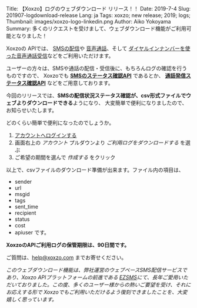 Title: 【Xoxzo】ログのウェブダウンロード リリース！！
Date: 2019-7-4
Slug: 201907-logdownload-release
Lang: ja
Tags: xoxzo; new release; 2019; logs;
Thumbnail: images/xoxzo-logo-linkedin.png
Author: Aiko Yokoyama
Summary: 多くのリクエストを受けまして、ウェブダウンロード機能がご利用可能となりました！

Xoxzoの APIでは、 [SMSの配信](https://www.xoxzo.com/ja/about/sms-api/)や
[音声通話](https://www.xoxzo.com/ja/about/voice-api/)、そして
[ダイヤルインナンバーを使った音声通話受信](https://www.xoxzo.com/ja/about/dial-in-api/)などをご利用いただけます。

ユーザーの方々は、SMSや通話の配信・受信後に、もちろんログの確認を行うものですので、 
Xoxzoでも [**SMSのステータス確認API**](https://docs.xoxzo.com/ja/sms.html#check-sms-status-api) であるとか、
[**通話発信ステータス確認API**](https://docs.xoxzo.com/ja/voice.html#checking-call-status) などをご用意しております。

今回のリリースでは、**SMSの配信状況ステータス確認が、csv形式ファイルでウェブよりダウンロードできる**ようになり、
大変簡単で便利になりましたので、お知らせいたします。

どのくらい簡単で便利になったのでしょうか。

1. [アカウントへログインする](https://www.xoxzo.com/ja/accounts/login/)
1. 画面右上の _アカウント_ プルダウンより _ご利用ログをダウンロードする_ を選ぶ
1. ご希望の期間を選んで _作成する_ をクリック

以上で、csvファイルのダウンロード準備が出来ます。ファイル内の項目は、

- sender
- url
- msgid
- tags
- sent_time
- recipient
- status
- cost
- apiuser
です。

**XoxzoのAPIご利用ログの保管期限は、90日間です。**

ご質問は、help@xoxzo.com までお寄せください。

_このウェブダウンロード機能は、弊社運営のウェブベースSMS配信サービスであり、Xoxzo APIプラットフォームの前進である [EZSMS](https://www.ezsms.biz/en/)にて、長年ご愛用いただいておりました。この度、多くのユーザー様からの熱いご要望を受け、それにお応えする形で Xoxzoでもご利用いただけるよう復刻できましたことを、大変嬉しく思っています。_
